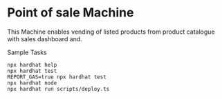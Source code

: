 # Point of sale Machine
This Machine enables vending of listed products from product catalogue with sales dashboard and.


Sample Tasks

```shell
npx hardhat help
npx hardhat test
REPORT_GAS=true npx hardhat test
npx hardhat node
npx hardhat run scripts/deploy.ts
```
